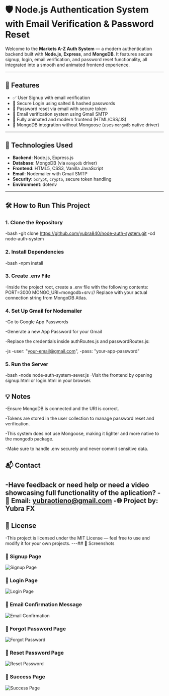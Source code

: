# 🛡️ Node.js Authentication System with Email Verification & Password Reset

Welcome to the **Markets A-Z Auth System** — a modern authentication backend built with **Node.js**, **Express**, and **MongoDB**. It features secure signup, login, email verification, and password reset functionality, all integrated into a smooth and animated frontend experience.

---

## 🚀 Features

- ✅ User Signup with email verification  
- 🔐 Secure Login using salted & hashed passwords  
- 🔁 Password reset via email with secure token  
- 📧 Email verification system using Gmail SMTP  
- 🎨 Fully animated and modern frontend (HTML/CSS/JS)  
- 🧠 MongoDB integration without Mongoose (uses `mongodb` native driver)

---

## 🧰 Technologies Used

- **Backend**: Node.js, Express.js  
- **Database**: MongoDB (via `mongodb` driver)  
- **Frontend**: HTML5, CSS3, Vanilla JavaScript  
- **Email**: Nodemailer with Gmail SMTP  
- **Security**: `bcrypt`, `crypto`, secure token handling  
- **Environment**: dotenv

---

## 🛠️ How to Run This Project

### 1. Clone the Repository

-bash
-git clone https://github.com/yubra840/node-auth-system.git
-cd node-auth-system
### 2. Install Dependencies
-bash
-npm install
### 3. Create .env File
-Inside the project root, create a .env file with the following contents:
PORT=3000
MONGO_URI=mongodb+srv://<your-mongodb-uri>
Replace <your-mongodb-uri> with your actual connection string from MongoDB Atlas.

### 4. Set Up Gmail for Nodemailer
-Go to Google App Passwords

-Generate a new App Password for your Gmail

-Replace the credentials inside authRoutes.js and passwordRoutes.js:

-js
-user: "your-email@gmail.com",
-pass: "your-app-password"
### 5. Run the Server
-bash
-node node-auth-system-sever.js
-Visit the frontend by opening signup.html or login.html in your browser.

## 💡 Notes
-Ensure MongoDB is connected and the URI is correct.

-Tokens are stored in the user collection to manage password reset and verification.

-This system does not use Mongoose, making it lighter and more native to the mongodb package.

-Make sure to handle .env securely and never commit sensitive data.
## 📬 Contact
-Have feedback or need help or need a video showcasing full functionality of the aplication?
-📧 Email: yubraotieno@gmail.com
-🌐 Project by: Yubra FX
---
## 📝 License
-This project is licensed under the MIT License — feel free to use and modify it for your own projects.
---## 📸 Screenshots

### 📝 Signup Page
![Signup Page](screenshots/signup.png)

### 🔐 Login Page
![Login Page](screenshots/login.png)

### 📩 Email Confirmation Message
![Email Confirmation](screenshots/confirm-email.png)

### 🤯 Forgot Password Page
![Forgot Password](screenshots/forgot-password.png)

### 🔄 Reset Password Page
![Reset Password](screenshots/reset-password.png)

### 🎉 Success Page
![Success Page](screenshots/success.png)

